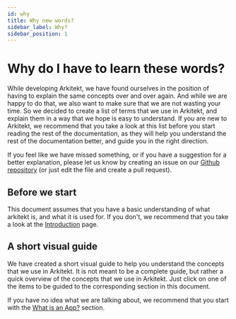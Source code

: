 ```yaml
---
id: why
title: Why new words?
sidebar_label: Why?
sidebar_position: 1
---
```


# Why do I have to learn these words?

While developing Arkitekt, we have found ourselves in the position of having to explain the same concepts over and over again. And while we are happy to do that, we also want to make sure that we are not wasting your time. So we decided to create a list of terms that we use in Arkitekt, and explain them in a way that we hope is easy to understand. If you are new to Arkitekt, we recommend that you take a look at this list before you start reading the rest of the documentation, as they will help you understand the rest of the documentation better, and guide you in the right direction. 

If you feel like we have missed something, or if you have a suggestion for a better explanation, please let us know by creating an issue on our [Github repository](https://github.com/jhnnsrs/doks/) (or just edit the file and create a pull request). 

## Before we start

This document assumes that you have a basic understanding of what arkitekt is, and what it is used for. If you don't, we recommend that you take a look at the [Introduction](/docs/intro.mdx) page.

## A short visual guide

We have created a short visual guide to help you understand the concepts that we use in Arkitekt. It is not meant to be a complete guide, but rather a quick overview of the concepts that we use in Arkitekt. Just click on one of the items to be guided to the corresponding section in this document.

If you have no idea what we are talking about, we recommend that you start with the [What is an App?](/docs/design/terminology/app.md) section.
